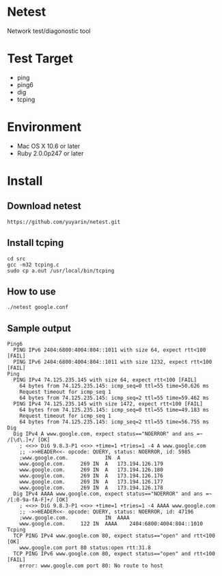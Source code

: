 # Netest

Network test/diagonostic tool

# Test Target

- ping
- ping6
- dig
- tcping

# Environment

- Mac OS X 10.6 or later
- Ruby 2.0.0p247 or later

# Install

## Download netest

```
https://github.com/yuyarin/netest.git
```

## Install tcping

```
cd src
gcc -m32 tcping.c
sudo cp a.out /usr/local/bin/tcping
```

## How to use

```./netest google.conf```

## Sample output

```
Ping6
  PING IPv6 2404:6800:4004:804::1011 with size 64, expect rtt<100 [FAIL]
  PING IPv6 2404:6800:4004:804::1011 with size 1232, expect rtt<100 [FAIL]
Ping
  PING IPv4 74.125.235.145 with size 64, expect rtt<100 [FAIL]
    64 bytes from 74.125.235.145: icmp_seq=0 ttl=55 time=50.626 ms
    Request timeout for icmp_seq 1
    64 bytes from 74.125.235.145: icmp_seq=2 ttl=55 time=59.462 ms
  PING IPv4 74.125.235.145 with size 1472, expect rtt<100 [FAIL]
    64 bytes from 74.125.235.145: icmp_seq=0 ttl=55 time=49.183 ms
    Request timeout for icmp_seq 1
    64 bytes from 74.125.235.145: icmp_seq=2 ttl=55 time=56.755 ms
Dig
  Dig IPv4 A www.google.com, expect status=="NOERROR" and ans =~ /[\d\.]+/ [OK]
    ; <<>> DiG 9.8.3-P1 <<>> +time=1 +tries=1 -4 A www.google.com
    ;; ->>HEADER<<- opcode: QUERY, status: NOERROR, id: 5985
    ;www.google.com.			IN	A
    www.google.com.		269	IN	A	173.194.126.179
    www.google.com.		269	IN	A	173.194.126.180
    www.google.com.		269	IN	A	173.194.126.176
    www.google.com.		269	IN	A	173.194.126.177
    www.google.com.		269	IN	A	173.194.126.178
  Dig IPv4 AAAA www.google.com, expect status=="NOERROR" and ans =~ /[:0-9a-fA-F]+/ [OK]
    ; <<>> DiG 9.8.3-P1 <<>> +time=1 +tries=1 -4 AAAA www.google.com
    ;; ->>HEADER<<- opcode: QUERY, status: NOERROR, id: 47196
    ;www.google.com.			IN	AAAA
    www.google.com.		122	IN	AAAA	2404:6800:4004:804::1010
Tcping
  TCP PING IPv4 www.google.com 80, expect status=="open" and rtt<100 [OK]
    www.google.com port 80 status:open rtt:31.8
  TCP PING IPv6 www.google.com 80, expect status=="open" and rtt<100 [FAIL]
    error: www.google.com port 80: No route to host
```

